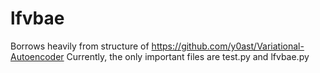 # lfvbae
Borrows heavily from structure of https://github.com/y0ast/Variational-Autoencoder
Currently, the only important files are test.py and lfvbae.py
